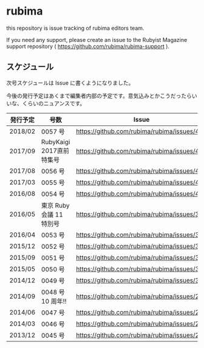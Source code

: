 # rubima

this repository is issue tracking of rubima editors team.

If you need any support, please create an issue to the Rubyist Magazine support repository ( https://github.com/rubima/rubima-support ).

## スケジュール

次号スケジュールは Issue に書くようになりました。

今後の発行予定はあくまで編集者内部の予定です。意気込みとかこうだったらいいな、くらいのニュアンスです。

| 発行予定 | 号数 | Issue |
| -------- | ---- | ----- |
| 2018/02 | 0057 号 | https://github.com/rubima/rubima/issues/453 |
| 2017/09 | RubyKaigi 2017直前特集号 | https://github.com/rubima/rubima/issues/445 |
| 2017/08 | 0056 号 | https://github.com/rubima/rubima/issues/432 |
| 2017/03 | 0055 号 | https://github.com/rubima/rubima/issues/418 |
| 2016/08 | 0054 号 | https://github.com/rubima/rubima/issues/402 |
| 2016/05 | 東京 Ruby 会議 11 特別号 | https://github.com/rubima/rubima/issues/398 |
| 2016/04 | 0053 号 | https://github.com/rubima/rubima/issues/386 |
| 2015/12 | 0052 号 | https://github.com/rubima/rubima/issues/369 |
| 2015/09 | 0051 号 | https://github.com/rubima/rubima/issues/353 |
| 2015/05 | 0050 号 | https://github.com/rubima/rubima/issues/324 |
| 2014/12 | 0049 号 | https://github.com/rubima/rubima/issues/304 |
| 2014/09 | 0048 号 10 周年!! | https://github.com/rubima/rubima/issues/291 |
| 2014/06 | 0047 号 | https://github.com/rubima/rubima/issues/279 |
| 2014/03 | 0046 号 | https://github.com/rubima/rubima/issues/252 |
| 2013/12 | 0045 号 | https://github.com/rubima/rubima/issues/221 |

